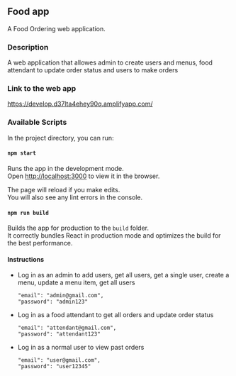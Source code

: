 ## Food app
A Food Ordering web application.

### Description
A web application that allowes admin to create users and menus, food attendant to update order status and users to make orders

### Link to the web app 
https://develop.d37lta4ehey90q.amplifyapp.com/

### Available Scripts

In the project directory, you can run:

#### `npm start`

Runs the app in the development mode.\
Open [http://localhost:3000](http://localhost:3000) to view it in the browser.

The page will reload if you make edits.\
You will also see any lint errors in the console.
#### `npm run build`

Builds the app for production to the `build` folder.\
It correctly bundles React in production mode and optimizes the build for the best performance.

 #### Instructions 

- Log in as an admin to add users, get all users, get a single user, create a menu, 
update a menu item, get all users

    ```
    "email": "admin@gmail.com",
    "password": "admin123"
    ```

- Log in as a food attendant to get all orders and update order status

    ```
    "email": "attendant@gmail.com",
    "password": "attendant123"
    ```

- Log in as a normal user to view past orders

    ```
    "email": "user@gmail.com",
    "password": "user12345"
    ```
